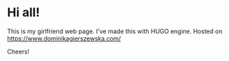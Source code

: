 # Hi all!

This is my girlfriend web page. I've made this with HUGO engine. Hosted on https://www.dominikagierszewska.com/

Cheers!